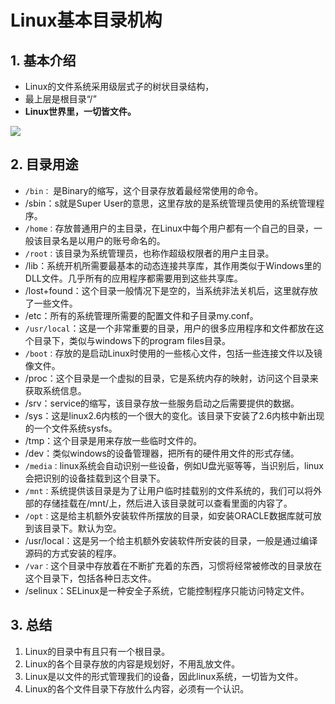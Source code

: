 # Linux基本目录机构

## 1. 基本介绍

* Linux的文件系统采用级层式子的树状目录结构，
* 最上层是根目录“/”
* **Linux世界里，一切皆文件。**
<img src="../imgs/1/目录结构.jpg"/>

## 2. 目录用途

* `/bin：` 是Binary的缩写，这个目录存放着最经常使用的命令。
* /sbin：s就是Super User的意思，这里存放的是系统管理员使用的系统管理程序。
* `/home：`存放普通用户的主目录，在Linux中每个用户都有一个自己的目录，一般该目录名是以用户的账号命名的。
* `/root：`该目录为系统管理员，也称作超级权限者的用户主目录。
* /lib：系统开机所需要最基本的动态连接共享库，其作用类似于Windows里的DLL文件。几乎所有的应用程序都需要用到这些共享库。
* /lost+found：这个目录一般情况下是空的，当系统非法关机后，这里就存放了一些文件。
* /etc：所有的系统管理所需要的配置文件和子目录my.conf。
* `/usr/local`：这是一个非常重要的目录，用户的很多应用程序和文件都放在这个目录下，类似与windows下的program files目录。
* `/boot：`存放的是启动Linux时使用的一些核心文件，包括一些连接文件以及镜像文件。
* /proc：这个目录是一个虚拟的目录，它是系统内存的映射，访问这个目录来获取系统信息。
* /srv：service的缩写，该目录存放一些服务启动之后需要提供的数据。
* /sys：这是linux2.6内核的一个很大的变化。该目录下安装了2.6内核中新出现的一个文件系统sysfs。
* /tmp：这个目录是用来存放一些临时文件的。
* /dev：类似windows的设备管理器，把所有的硬件用文件的形式存储。
* `/media：`linux系统会自动识别一些设备，例如U盘光驱等等，当识别后，linux会把识别的设备挂载到这个目录下。
* `/mnt：`系统提供该目录是为了让用户临时挂载别的文件系统的，我们可以将外部的存储挂载在/mnt/上，然后进入该目录就可以查看里面的内容了。
* `/opt：`这是给主机额外安装软件所摆放的目录，如安装ORACLE数据库就可放到该目录下。默认为空。
* /usr/local：这是另一个给主机额外安装软件所安装的目录，一般是通过编译源码的方式安装的程序。
* `/var：`这个目录中存放着在不断扩充着的东西，习惯将经常被修改的目录放在这个目录下，包括各种日志文件。
* /selinux：SELinux是一种安全子系统，它能控制程序只能访问特定文件。

## 3. 总结

1. Linux的目录中有且只有一个根目录。
2. Linux的各个目录存放的内容是规划好，不用乱放文件。
3. Linux是以文件的形式管理我们的设备，因此linux系统，一切皆为文件。
4. Linux的各个文件目录下存放什么内容，必须有一个认识。
